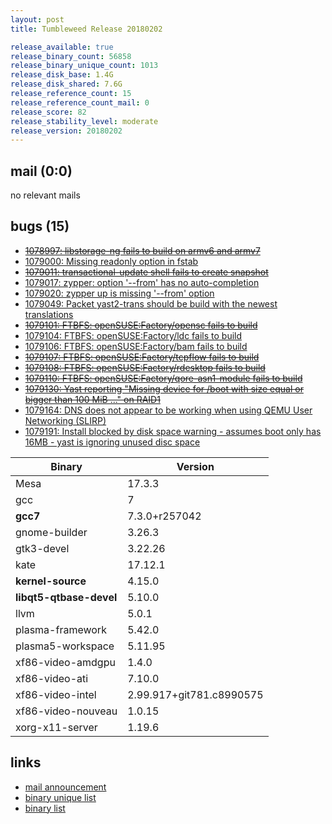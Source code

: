 ```yaml
---
layout: post
title: Tumbleweed Release 20180202

release_available: true
release_binary_count: 56858
release_binary_unique_count: 1013
release_disk_base: 1.4G
release_disk_shared: 7.6G
release_reference_count: 15
release_reference_count_mail: 0
release_score: 82
release_stability_level: moderate
release_version: 20180202
---
```


## mail (0:0)

no relevant mails

## bugs (15)

<!--more-->

- ~~[1078997: libstorage-ng  fails to build on armv6 and armv7](https://bugzilla.opensuse.org/show_bug.cgi?id=1078997)~~
- [1079000: Missing readonly option in fstab](https://bugzilla.opensuse.org/show_bug.cgi?id=1079000)
- ~~[1079011: transactional-update shell fails to create snapshot](https://bugzilla.opensuse.org/show_bug.cgi?id=1079011)~~
- [1079017: zypper: option '--from' has no auto-completion](https://bugzilla.opensuse.org/show_bug.cgi?id=1079017)
- [1079020: zypper up is missing '--from' option](https://bugzilla.opensuse.org/show_bug.cgi?id=1079020)
- [1079049: Packet yast2-trans should be build with the newest translations](https://bugzilla.opensuse.org/show_bug.cgi?id=1079049)
- ~~[1079101: FTBFS: openSUSE:Factory/opensc fails to build](https://bugzilla.opensuse.org/show_bug.cgi?id=1079101)~~
- [1079104: FTBFS: openSUSE:Factory/ldc fails to build](https://bugzilla.opensuse.org/show_bug.cgi?id=1079104)
- [1079106: FTBFS: openSUSE:Factory/bam fails to build](https://bugzilla.opensuse.org/show_bug.cgi?id=1079106)
- ~~[1079107: FTBFS: openSUSE:Factory/tcpflow fails to build](https://bugzilla.opensuse.org/show_bug.cgi?id=1079107)~~
- ~~[1079108: FTBFS: openSUSE:Factory/rdesktop fails to build](https://bugzilla.opensuse.org/show_bug.cgi?id=1079108)~~
- ~~[1079110: FTBFS: openSUSE:Factory/qore-asn1-module fails to build](https://bugzilla.opensuse.org/show_bug.cgi?id=1079110)~~
- ~~[1079130: Yast reporting "Missing device for /boot with size equal or bigger than 100 MiB ..." on RAID1](https://bugzilla.opensuse.org/show_bug.cgi?id=1079130)~~
- [1079164: DNS does not appear to be working when using QEMU User Networking (SLIRP)](https://bugzilla.opensuse.org/show_bug.cgi?id=1079164)
- [1079191: Install blocked by disk space warning - assumes boot only has 16MB - yast is ignoring unused disc space](https://bugzilla.opensuse.org/show_bug.cgi?id=1079191)

Binary | Version
--- | ---
Mesa | 17.3.3
gcc | 7
**gcc7** | 7.3.0+r257042
gnome-builder | 3.26.3
gtk3-devel | 3.22.26
kate | 17.12.1
**kernel-source** | 4.15.0
**libqt5-qtbase-devel** | 5.10.0
llvm | 5.0.1
plasma-framework | 5.42.0
plasma5-workspace | 5.11.95
xf86-video-amdgpu | 1.4.0
xf86-video-ati | 7.10.0
xf86-video-intel | 2.99.917+git781.c8990575
xf86-video-nouveau | 1.0.15
xorg-x11-server | 1.19.6

## links

- [mail announcement](https://lists.opensuse.org/opensuse-factory/2018-02/msg00153.html)
- [binary unique list](http://download.tumbleweed.boombatower.com/20180202/rpm.unique.list)
- [binary list](http://download.tumbleweed.boombatower.com/20180202/rpm.list)
